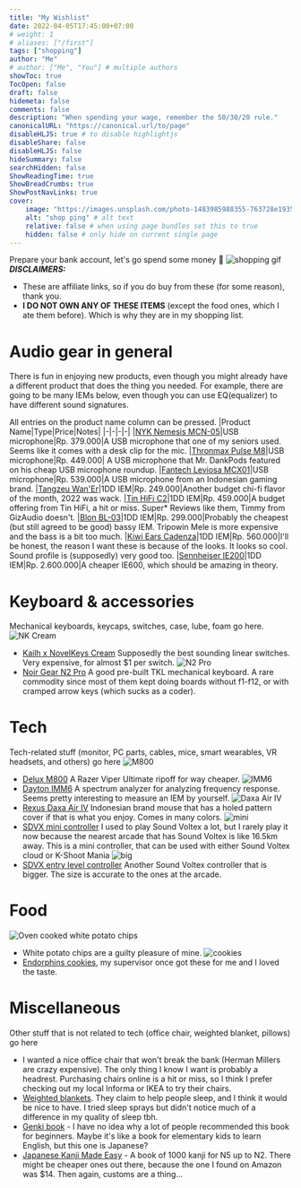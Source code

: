 ```yaml
---
title: "My Wishlist"
date: 2022-04-05T17:45:00+07:00
# weight: 1
# aliases: ["/first"]
tags: ["shopping"]
author: "Me"
# author: ["Me", "You"] # multiple authors
showToc: true
TocOpen: false
draft: false
hidemeta: false
comments: false
description: "When spending your wage, remember the 50/30/20 rule."
canonicalURL: "https://canonical.url/to/page"
disableHLJS: true # to disable highlightjs
disableShare: false
disableHLJS: false
hideSummary: false
searchHidden: false
ShowReadingTime: true
ShowBreadCrumbs: true
ShowPostNavLinks: true
cover:
    image: "https://images.unsplash.com/photo-1483985988355-763728e1935b?ixlib=rb-1.2.1&ixid=MnwxMjA3fDB8MHxwaG90by1wYWdlfHx8fGVufDB8fHx8&auto=format&fit=crop&w=1170&q=80" # image path/url
    alt: "shop ping" # alt text
    relative: false # when using page bundles set this to true
    hidden: false # only hide on current single page
---
```

Prepare your bank account, let's go spend some money :money_with_wings:
![shopping gif](https://media.giphy.com/media/l3q2t2KAyvxy9xBe0/giphy-downsized.gif#center)
***DISCLAIMERS:***
- These are affiliate links, so if you do buy from these (for some reason), thank you.
- **I DO NOT OWN ANY OF THESE ITEMS** (except the food ones, which I ate them before). Which is why they are in my shopping list.

# Audio gear in general
<!--FR COMPARE TOOLS HERE https://forum.hifiguides.com/t/iem-graph-comparison-tool/22730-->
There is fun in enjoying new products, even though you might already have a different product that does the thing you needed. For example, there are going to be many IEMs below, even though you can use EQ(equalizer) to have different sound signatures.

All entries on the product name column can be pressed.
|Product Name|Type|Price|Notes|
|-|-|-|-|
|[NYK Nemesis MCN-05](https://tokopedia.link/NH2PqaRefrb)|USB microphone|Rp. 379.000|A USB microphone that one of my seniors used. Seems like it comes with a desk clip for the mic.
|[Thronmax Pulse M8](https://tokopedia.link/VCqB13Zffrb)|USB microphone|Rp. 449.000| A USB microphone that Mr. DankPods featured on his cheap USB microphone roundup.
|[Fantech Leviosa MCX01](https://tokopedia.link/WVcHhI7wUpb)|USB microphone|Rp. 539.000|A USB microphone from an Indonesian gaming brand.
|[Tangzeu Wan'Er](https://tokopedia.link/F7xR6xf9dwb)|1DD IEM|Rp. 249.000|Another budget chi-fi flavor of the month, 2022 was wack.
|[Tin HiFi C2](https://tokopedia.link/oH0iszd9dwb)|1DD IEM|Rp. 459.000|A budget offering from Tin HiFi, a hit or miss. Super* Reviews like them, Timmy from GizAudio doesn't.
|[Blon BL-03](https://tokopedia.link/LCd2zh8Assb)|1DD IEM|Rp. 299.000|Probably the cheapest (but still agreed to be good) bassy IEM. Tripowin Mele is more expensive and the bass is a bit too much.
|[Kiwi Ears Cadenza](https://tokopedia.link/HLHTnOk9dwb)|1DD IEM|Rp. 560.000|I'll be honest, the reason I want these is because of the looks. It looks so cool. Sound profile is (supposedly) very good too.
|[Sennheiser IE200](https://tokopedia.link/YUL5BUDxxxb)|1DD IEM|Rp. 2.600.000|A cheaper IE600, which should be amazing in theory.


# Keyboard & accessories
Mechanical keyboards, keycaps, switches, case, lube, foam go here.
![NK Cream](https://cf.shopee.co.id/file/026ef92e715792d6f7b333fe81fdd351#center)
- [Kailh x NovelKeys Cream](https://tokopedia.link/3UVSLmjAssb) Supposedly the best sounding linear switches. Very expensive, for almost $1 per switch.
![N2 Pro](https://images.tokopedia.net/img/cache/700/VqbcmM/2022/2/18/2ec97c84-b424-4d20-aec4-99845d6033e7.jpg#center)
- [Noir Gear N2 Pro](https://tokopedia.link/WFywz8z0krb) A good pre-built TKL mechanical keyboard. A rare commodity since most of them kept doing boards without f1-f12, or with cramped arrow keys (which sucks as a coder).

# Tech
Tech-related stuff (monitor, PC parts, cables, mice, smart wearables, VR headsets, and others) go here
![M800](https://www.deluxworld.com/uploads/admin/image/20210617/pro-det02.png#center)
- [Delux M800](https://tokopedia.link/25QgOvDAssb) A Razer Viper Ultimate ripoff for way cheaper.
![IMM6](https://www.daytonaudio.com/images/product/large/1117_3_.jpg#center)
- [Dayton IMM6](https://tokopedia.link/WvG2i6JAssb) A spectrum analyzer for analyzing frequency response. Seems pretty interesting to measure an IEM by yourself.
![Daxa Air IV](https://images.tokopedia.net/img/cache/500-square/VqbcmM/2022/4/27/3d2e5f02-7540-4774-8117-80f4a47c9f42.jpg#center)
- [Rexus Daxa Air IV](https://tokopedia.link/q8YJhghyUpb) Indonesian brand mouse that has a holed pattern cover if that is what you enjoy. Comes in many colors.
![mini](https://images.tokopedia.net/img/cache/900/VqbcmM/2022/1/16/a838b0fe-a931-498e-8cd3-77a6af25275c.jpg)
- [SDVX mini controller](https://tokopedia.link/Bn8lnP9Assb) I used to play Sound Voltex a lot, but I rarely play it now because the nearest arcade that has Sound Voltex is like 16.5km away. This is a mini controller, that can be used with either Sound Voltex cloud or K-Shoot Mania
![big](https://images.tokopedia.net/img/cache/900/VqbcmM/2021/5/23/389a65a4-54db-4b0c-9c75-5981b97c19b7.jpg#center)
- [SDVX entry level controller](https://tokopedia.link/AO8pvxjBssb) Another Sound Voltex controller that is bigger. The size is accurate to the ones at the arcade.

# Food
![Oven cooked white potato chips](https://images.tokopedia.net/img/cache/300/product-1/2020/6/16/98869546/98869546_8eca1dfe-9bf2-48f9-a197-5484a66ae017_1000_1000#center)
- White potato chips are a guilty pleasure of mine.
![cookies](https://images.tokopedia.net/img/cache/300/VqbcmM/2021/10/6/446d01d9-09c1-4cee-9cf9-4ec54a8ab2e9.jpg#center)
- [Endorphins cookies](https://tokopedia.link/sJvj4XP3Wob), my supervisor once got these for me and I loved the taste.

# Miscellaneous
Other stuff that is not related to tech (office chair, weighted blanket, pillows) go here
- I wanted a nice office chair that won't break the bank (Herman Millers are crazy expensive). The only thing I know I want is probably a headrest. Purchasing chairs online is a hit or miss, so I think I prefer checking out my local Informa or IKEA to try their chairs.
- [Weighted blankets](https://tokopedia.link/0uIu7uZeXob). They claim to help people sleep, and I think it would be nice to have. I tried sleep sprays but didn't notice much of a difference in my quality of sleep tbh.
- [Genki book](https://tokopedia.link/R90uKtczUpb) - I have no idea why a lot of people recommended this book for beginners. Maybe it's like a book for elementary kids to learn English, but this one is Japanese?
- [Japanese Kanji Made Easy](https://tokopedia.link/T0pHy6IyUpb) - A book of 1000 kanji for N5 up to N2. There might be cheaper ones out there, because the one I found on Amazon was $14. Then again, customs are a thing...
